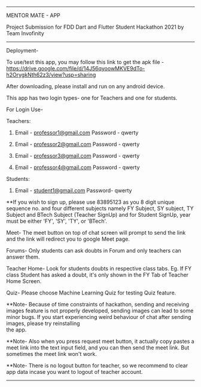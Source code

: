 
---------------------------------------------------------------------------------------------

MENTOR MATE - APP

Project Submission for FDD Dart and Flutter Student Hackathon 2021
by Team Invofinity

---------------------------------------------------------------------------------------------

Deployment-

To use/test this app, you may follow this link to get the apk file - 
https://drive.google.com/file/d/14J56qyoowMKVE9dTo-h2OrygkNth62z3/view?usp=sharing

After downloading, please install and run on any android device.



This app has two login types- one for Teachers and one for students.

For Login Use-

Teachers:

1.  Email - professor1@gmail.com
     Password - qwerty

2.  Email - professor2@gmail.com
     Password - qwerty

3.  Email - professor3@gmail.com
     Password - qwerty

4.  Email - professor4@gmail.com
     Password - qwerty

Students:

1.  Email - student1@gmail.com
     Password- qwerty

**If you wish to sign up,
    please use 83895123 as you 8 digit unique sequence no. and four different subjects
    namely FY Subject, SY subject, TY Subject and BTech Subject (Teacher SignUp) 
    and for Student SignUp, year must be either 'FY', 'SY', 'TY', or 'BTech'.

Meet- 
The meet button on top of chat screen will prompt to send the link and the link will 
redirect you to google Meet page.

Forums-
Only students can ask doubts in Forum and only teachers can answer them.

Teacher Home-
Look for students doubts in respective class tabs.
Eg. If FY class Student has asked a doubt, it's only shown in the FY Tab of Teacher Home Screen.

Quiz-
Please choose Machine Learning Quiz for testing Quiz feature.

**Note- Because of time constraints of hackathon, sending and receiving images feature is not
                properly developed, sending images can lead to some minor bugs.
                If you start experiencing weird behaviour of chat after sending images, please try reinstalling  
                the app.

**Note- Also when you press request meet button, it actually copy pastes a meet link into the text 
                 input field, and you can then send the meet link. But sometimes the meet link won't work.

**Note- There is no logout button for teacher, so we recommend to clear app data incase you want
                to logout of teacher account.

-------------------------------------------------------------------------------------------------

